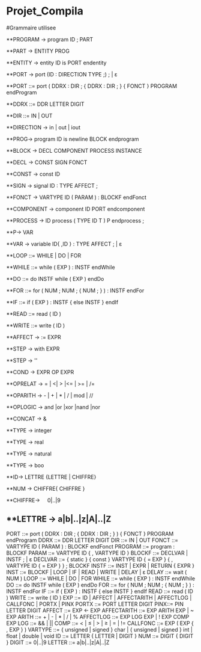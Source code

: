 # Projet_Compila
#Grammaire utilisee

**PROGRAM -> program ID ; PART

**PART -> ENTITY PROG 

**ENTITY -> entity ID is PORT endentity

**PORT -> port (ID  : DIRECTION TYPE ;) ; | ε

**PORT ::= port ( DDRX : DIR ; { DDRX : DIR ; } { FONCT } PROGRAM endProgram

**DDRX ::= DDR LETTER DIGIT

**DIR ::= IN | OUT

**DIRECTION -> in | out | iout

**PROG-> program ID is newline BLOCK endprogram

**BLOCK -> DECL COMPONENT PROCESS INSTANCE

**DECL ->  CONST SIGN FONCT

**CONST -> const ID 

**SIGN -> signal  ID : TYPE AFFECT ;

**FONCT ->  VARTYPE ID ( PARAM ) : BLOCKF endFonct

**COMPONENT -> component ID  PORT endcomponent

**PROCESS -> ID process ( TYPE ID T )  P endprocess ;
 
**P-> VAR 

**VAR -> variable ID{ ,ID } : TYPE AFFECT ; | ε

**LOOP ::= WHILE | DO | FOR

**WHILE ::= while ( EXP ) : INSTF endWhile

**DO ::= do INSTF while ( EXP ) endDo

**FOR ::= for ( NUM ; NUM ; { NUM ; } ) : INSTF endFor

**IF ::= if ( EXP ) : INSTF { else INSTF } endIf

**READ ::= read ( ID )

**WRITE ::= write ( ID )

**AFFECT -> := EXPR

**STEP -> with EXPR

**STEP -> ''

**COND -> EXPR OP EXPR

**OPRELAT -> = | <| > |<= | >= | /=

**OPARITH ->  - | + | * | / | mod  | //

**OPLOGIC -> and |or |xor |nand |nor

**CONCAT -> &

**TYPE -> integer

**TYPE -> real

**TYPE -> natural

**TYPE -> boo

**ID-> LETTRE {LETTRE | CHIFFRE}

**NUM -> CHIFFRE{ CHIFFRE }

**CHIFFRE->     0|..|9

**LETTRE -> a|b|..|z|A|..|Z
--------------------------------------------------------------------------------------------------------------
PORT ::= port ( DDRX : DIR ; { DDRX : DIR ; } ) { FONCT } PROGRAM endProgram
DDRX ::= DDR LETTER DIGIT
DIR ::= IN | OUT
FONCT ::= VARTYPE ID ( PARAM ) : BLOCKF endFonct 
PROGRAM ::= program : BLOCKF
PARAM ::= VARTYPE ID { , VARTYPE ID }
BLOCKF ::= DECLVAR |  INSTF ; | ɛ
DECLVAR ::= { static } { const } VARTYPE ID { = EXP } { , VARTYPE ID { = EXP } } ; BLOCKF
INSTF ::= INST | EXPR | RETURN { EXPR }
INST ::= BLOCKF | LOOP | IF | READ | WRITE | DELAY | ɛ
DELAY ::= wait ( NUM ) 
LOOP ::= WHILE | DO | FOR 
WHILE ::= while ( EXP ) : INSTF endWhile
DO ::= do INSTF while ( EXP ) endDo
FOR ::= for ( NUM ; NUM ; { NUM ; } ) : INSTF endFor
IF ::= if ( EXP ) : INSTF { else INSTF } endIf 
READ ::= read ( ID )
WRITE ::= write ( ID )
EXP ::= ID | AFFECT | AFFECTARITH | AFFECTLOG | CALLFONC | PORTX | PINX
PORTX ::= PORT LETTER DIGIT
PINX::= PIN LETTER DIGIT
AFFECT ::= EXP <- EXP
AFFECTARITH ::= EXP ARITH EXP | ~ EXP
ARITH ::= + | - | * | / | % 
AFFECTLOG ::= EXP LOG EXP | ! EXP COMP EXP 
LOG ::= && | || 
COMP ::= < | ≤ | > | ≥ | = | != 
CALLFONC ::= EXP ( EXP { , EXP } )
VARTYPE ::= { unsigned | signed } char | { unsigned | signed } int | float | double | void
ID ::= LETTER { LETTER | DIGIT }
NUM ::= DIGIT { DIGIT }
DIGIT ::= 0|..|9
LETTER ::= a|b|..|z|A|..|Z
